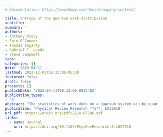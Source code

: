 ```yaml
---
# Documentation: https://wowchemy.com/docs/managing-content/

title: Entropy of the quantum work distribution
subtitle: ''
summary: ''
authors:
- Anthony Kiely 
- Eoin O'Connor
- Thomás Fogarty
- Gabriel T. Landi
- Steve Campbell
tags:
categories: []
date: '2023-04-11'
lastmod: 2022-12-03T19:33:00-05:00
featured: false
draft: false
projects: []
publishDate: '2023-04-11T00:33:00.091248Z'
publication_types:
- '2'
abstract: "The statistics of work done on a quantum system can be quantified by the two-point measurement scheme. We show how the Shannon entropy of the work distribution admits a general upper bound depending on the initial diagonal entropy, and a purely quantum term associated to the relative entropy of coherence. We demonstrate that this approach captures strong signatures of the underlying physics in a diverse range of settings. In particular, we carry out a detailed study of the Aubry-André-Harper model and show that the entropy of the work distribution conveys very clearly the physics of the localization transition, which is not apparent from the statistical moments."
publication: 'Physical Review Research **5**, L022010'
url_pdf: https://arxiv.org/pdf/2210.07896.pdf
links:
  - name: Journal
    url: https://doi.org/10.1103/PhysRevResearch.5.L022010
---
```

